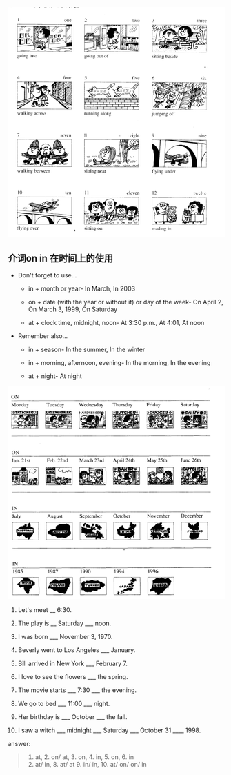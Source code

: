 <img src="./preposition.jpg"/>


## 介词on in 在时间上的使用
* Don't forget to use...
    * in + month or year- In March, In 2003

    * on + date (with the year or without it) or day of the week- On April 2, On March 3, 1999, On Saturday

    * at + clock time, midnight, noon- At 3:30 p.m., At 4:01, At noon

* Remember also...

    * in + season- In the summer, In the winter

    * in + morning, afternoon, evening- In the morning, In the evening

    * at + night- At night


<img src="./preposition.png"/>

1. Let's meet __ 6:30.

2. The play is __ Saturday ___ noon.

3. I was born  ___ November 3, 1970.

4. Beverly went to Los Angeles ___ January.

5. Bill arrived in New York ___ February 7.

6. I love to see the flowers ___ the spring.

7. The movie starts ___ 7:30  ___ the evening.

8. We go to bed ___ 11:00 ___  night.

9. Her birthday is ___ October ___ the fall.

10. I saw a witch ___ midnight  ___ Saturday ___ October 31 ____ 1998.

answer:
> 1. at, 2. on/ at, 3. on, 4. in, 5. on, 6. in
> 2. at/ in, 8. at/ at 9. in/ in, 10. at/ on/ on/ in